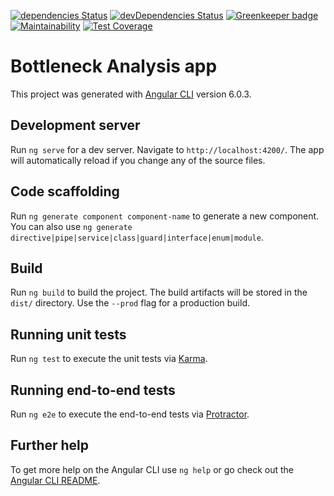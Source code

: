 [![dependencies Status](https://david-dm.org/hisptz/bottleneck-analysis-app/status.svg)](https://david-dm.org/hisptz/bottleneck-analysis-app)
[![devDependencies Status](https://david-dm.org/hisptz/bottleneck-analysis-app/dev-status.svg)](https://david-dm.org/hisptz/bottleneck-analysis-app?type=dev) [![Greenkeeper badge](https://badges.greenkeeper.io/hisptz/bottleneck-analysis-app.svg)](https://greenkeeper.io/)
[![Maintainability](https://api.codeclimate.com/v1/badges/0591d8a3672629944a9d/maintainability)](https://codeclimate.com/github/hisptz/bottleneck-analysis-app/maintainability)
[![Test Coverage](https://api.codeclimate.com/v1/badges/0591d8a3672629944a9d/test_coverage)](https://codeclimate.com/github/hisptz/bottleneck-analysis-app/test_coverage)

# Bottleneck Analysis app

This project was generated with [Angular CLI](https://github.com/angular/angular-cli) version 6.0.3.

## Development server

Run `ng serve` for a dev server. Navigate to `http://localhost:4200/`. The app will automatically reload if you change any of the source files.

## Code scaffolding

Run `ng generate component component-name` to generate a new component. You can also use `ng generate directive|pipe|service|class|guard|interface|enum|module`.

## Build

Run `ng build` to build the project. The build artifacts will be stored in the `dist/` directory. Use the `--prod` flag for a production build.

## Running unit tests

Run `ng test` to execute the unit tests via [Karma](https://karma-runner.github.io).

## Running end-to-end tests

Run `ng e2e` to execute the end-to-end tests via [Protractor](http://www.protractortest.org/).

## Further help

To get more help on the Angular CLI use `ng help` or go check out the [Angular CLI README](https://github.com/angular/angular-cli/blob/master/README.md).
